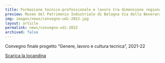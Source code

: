 ```yaml
---
title: Formazione tecnico-professionale e lavoro tra dimensione regionale, europea e internazionale
preview: Museo del Patrimonio Industriale di Bologna Via della Beverara 123, Bologna. Mercoledi 21 dicembre 2022 ore 9.30 – 13.30
img: images/news/convegno-udi-2022.jpg
layout: article
permalink: news/convegno-udi-2022
archived: false
---
```


Convegno finale progetto “Genere, lavoro e cultura tecnica”, 2021-22

[Scarica la locandina](../../images/news/convegno-udi-2022.pdf)
